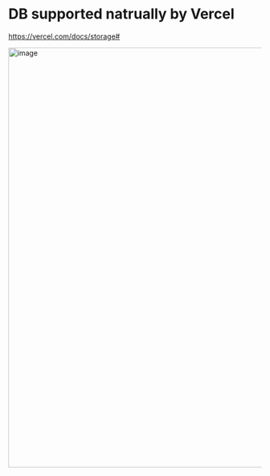 # DB supported natrually by Vercel

https://vercel.com/docs/storage#

<img width="834" alt="image" src="https://github.com/Coding-Maniac/ceal-reorg/assets/43998638/bda44eec-2b62-4ba4-9c04-cd78e0f51c7d">
